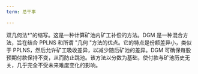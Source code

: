 ```yaml
---
term: 总干事

---
```

双几何法*"的缩写。这是一种计算矿池内矿工补偿的方法。DGM 是一种混合方法，旨在结合 PPLNS 和所谓 "几何 "方法的优点。它的特点是份额差异小，类似于 PPLNS，然后允许矿工吸收差异，以减少随后矿池的差异。DGM 可确保每股预期付款保持不变，从而防止跳池。该方法以分数为基础，使付款与矿池历史无关，几乎完全不受未来难度变化的影响。